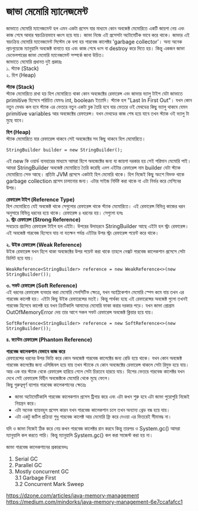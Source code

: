 # জাভা মেমোরি ম্যানেজমেন্ট          
জাভাতে মেমোরি ম্যানেজমেন্ট হল এমন একটা প্রসেস যার মাধ্যমে কোন অবজেক্ট  মেমোরিতে একটি জায়গা নেয় এবং কাজ শেষে আবার স্বয়ংক্রিয়ভাবে ধ্বংস হয়ে যায়। জাভা নিজে এই প্রসেসটা অটোমেটিক ভাবে করে থাকে। জাভার এই স্বয়ংক্রিয় মেমোরি ম্যানেজমেন্ট সিস্টেম কে বলা হয়  গারবেজ কালেক্টর 'garbage collector'।  অন্য অনেক ল্যাংগুয়েজে ম্যানুয়ালি অবজেক্ট বানাতে হয় এবং কাজ শেষে ধংস বা destroy করে দিতে হয়। কিন্তু একজন জাভা ডেভেলপারের জাভা মেমোরি ম্যানেজমেন্ট সম্পর্কে জানা উচিত।  
জাভাতে মেমোরি প্রধানত দুই প্রকারঃ      
১. স্ট্যাক (Stack)    
২. হিপ (Heap)    

**স্ট্যাক (Stack)**       
স্ট্যাক মেমোরিতে রাখা হয় হিপ মেমোরিতে থাকা কোন অবজেক্টের রেফারেন্স এবং জাভার ভ্যালু টাইপ যেটা জাভাতে primitive হিসেবে পরিচিত যেমনঃ int, boolean ইত্যাদি। স্ট্যাক হল "Last In First Out"। যখন কোন নতুন মেথড কল হবে স্ট্যাক এর ভেতরে নতুন একটা ব্লক তৈরি হবে যার ভেতরে ওই মেথডের কিছু ভ্যালু থাকবে যেমন primitive variables আর অবজেক্টের রেফারেন্স। যখন মেথডের কাজ শেষ হয়ে যাবে তখন স্ট্যাক ওই ভ্যালু টা মুছে যাবে। 

**হিপ (Heap)**    
স্ট্যাক মেমোরিতে যার রেফারেন্স থাকবে সেই অবজেক্টের সব কিছু থাকবে হিপ মেমোরিতে।   
```
StringBuilder builder = new StringBuilder();
```              
এই new কি ওয়ার্ড ব্যবহারের মাধ্যমে আমরা হিপে অবজেক্টের জন্য যা জায়গা দরকার হয় সেই পরিমান মেমোরি পাই। আমরা StringBuilder অবজেক্ট মেমোরিতে তৈরি করেছি এবগ এইটার রেফারেন্স নাম builder যেটা স্ট্যাক মেমোরিতে সেভ আছে।  প্রতিটা JVM প্রসেসে একটাই হিপ মেমোরি থাকে। হিপ নিজেই কিছু অংশে বিভক্ত থাকে garbage collection প্রসেস চালানোর জন্য। এটার সাইজ নির্দিষ্ট করা থাকে না এটা নির্ভর করে মেশিনের উপর। 


**রেফারেন্স টাইপ (Reference Type)**   
হিপ মেমোরিতে যেই অবজেক্ট থাকে সেগুলোর রেফারেন্স থাকে স্ট্যাক মেমোরিতে। এই রেফারেন্স বিভিন্ন কাজের ধরন অনুসারে বিভিন্ন ধরনের হয়ে থাকে। রেফারেন্স ৪ ধরনের হয়। সেগুলো হলঃ         
**১. স্ট্রং রেফারেন্স (Strong Reference)**       
সবচেয়ে প্রচলিত রেফারেন্স টাইপ হল এইটা। উপরের উদাহরনে  StringBuilder আছে এইটা হল স্ট্রং রেফারেন্স। এই অবজেক্ট গারবেজ হিসেবে যায় না যতক্ষন পর্যন্ত এইটার উপর স্ট্রং রেফারেন্স পয়েন্ট করে থাকে।       

**২. উইক রেফারেন্স (Weak Reference)**      
উইক রেফারেন্স যখন হিপে থাকা অবজেক্টের উপর পয়েন্ট করা থাকে তাহলে নেক্সট গারবেজ কালেকশান প্রসেসে সেটা ডিলিট হয়ে যায়।       
```
WeakReference<StringBuilder> reference = new WeakReference<>(new StringBuilder());
```

**৩. সফট রেফারেন্স (Soft Reference)**      
এই ধরনের রেফারেন্স ব্যবহার করা মেমোরি সেনসিটিভ ক্ষেত্রে, যখন অ্যাপ্লিকেশান মেমোরি স্পেস কমে যায় তখন এর গারবেজ কালেক্ট হয়। এইটা কিছু উইক রেফারেন্সের মতই। কিন্তু পার্থক্য হছে এই রেফারেন্সের অবজেক্ট গুলো তখনই গারবেজ হিসেবে কালেক্ট হয় যখন ক্রিটিকালি আমাদের মেমোরি ফাকা করার দরকার পড়ে। যখন জাভা প্রোগ্রাম OutOfMemoryError দেয় তার আগে সকল সফট রেফারেন্স অবজেক্ট ক্লিয়ার হয়ে যায়।     
```
SoftReference<StringBuilder> reference = new SoftReference<>(new StringBuilder());
```

**৪. ফ্যান্টম রেফারেন্স (Phantom Reference)**    

**গারবেজ কালেকশান যেভাবে কাজ করে**       
রেফারেন্সের ধরনের উপর ভিত্তি করে কোন অবজেক্ট গারবেজ কালেক্টের জন্য রেডি হয়ে থাকে। যখন কোন অবজেক্ট গারবেজ কালেক্টের জন্য এলিজিবল হয়ে যায় তখন স্ট্যাকে যে কোন অবজেক্টের রেফারেন্স থাকলে সেটা রিমুভ হয়ে যায়। আর এক বার স্ট্যাক থেকে রেফারেন্স হারিয়ে গেলে সেটা চিরতবে হারয়ে যায়। হিপের ভেতরে গারবেজ কালেক্টর যখন দেখে সেই রেফারেন্স বিহীন অবজেক্টকে মেমোরি থেকে মুছে ফেলে।             
কিছু গুরুত্বপূর্ণ ব্যাপার গারবেজ কালেকশানের ক্ষেত্রেঃ      
* জাভা অটোমেটিকালি গারবেজ কালেকশান প্রসেস ট্রিগার করে এবং এটা কখন শুরু হবে এটা জাভা পুরোপুরি নিজেই নিয়ন্ত্রন করে।   
* এটা অনেক ব্যায়বহুল প্রসেস কারন যখন গারবেজ কালেকশান চলে তখন অন্যান্য থ্রেড বন্ধ হয়ে যায়।  
* এটা একটু জটিল প্রক্রিয়া শুধু গারবেজ কালেক্ট আর মেমোরি ফ্রি করে দেওয়া এর ভিতরেই সীমাবদ্ধ না।      

যদি ও জাভা নিজেই ঠিক করে নেয় কখন গারবেজ কালেক্টর রান করবে কিন্তু তারপর ও System.gc() আমরা ম্যানুয়ালি কল করতে পারি। কিন্তু ম্যানুয়ালি System.gc() কল করা সাজেস্ট করা হয় না।     

জাভা গারবেজ কালেকশানের প্রকারভেদঃ     
1. Serial GC      
2. Parallel GC    
3. Mostly concurrent GC  
3.1 Garbage First    
3.2 Concurrent Mark Sweep   

  


https://dzone.com/articles/java-memory-management      
https://medium.com/mindorks/java-memory-management-6e7ccafafcc1

